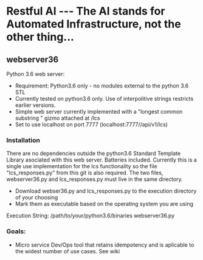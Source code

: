 # Restful AI --- The AI stands for Automated Infrastructure, not the other thing...
## webserver36
Python 3.6 web server:
- Requirement: Python3.6 only - no modules external to the python 3.6 STL
- Currently tested on python3.6 only. Use of interpolitive strings restricts earlier versions.
- Simple web server currently implemented with a "longest common substring " gizmo attached at /lcs
- Set to use localhost on port 7777 (localhost:7777//api/v1/lcs)

### Installation
There are no dependencies outside the python3.6 Standard Template Library asociated with this web server. 
Batteries included.
Currently this is a single use implementation for the lcs functionality so the file "lcs_responses.py" from this git is also required. The two files, webserver36.py and lcs_responses.py must live in the same directory.

- Download webser36.py and lcs_responses.py to the execution directory of your choosing
- Mark them as executable based on the operating system you are using

Execution String: /path/to/your/python3.6/binaries webserver36.py

### Goals:
- Micro service Dev/Ops tool that retains idempotency and is aplicable to the widest number of use cases. See wiki

